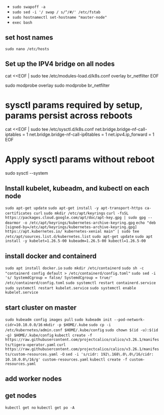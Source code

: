 - `sudo swapoff -a`
- `sudo sed -i '/ swap / s/^/#/' /etc/fstab`
- `sudo hostnamectl set-hostname "master-node"`
- `exec bash`

## set host names

`sudo nano /etc/hosts`

## Set up the IPV4 bridge on all nodes

cat <<EOF | sudo tee /etc/modules-load.d/k8s.conf
overlay
br_netfilter
EOF

sudo modprobe overlay
sudo modprobe br_netfilter

# sysctl params required by setup, params persist across reboots
cat <<EOF | sudo tee /etc/sysctl.d/k8s.conf
net.bridge.bridge-nf-call-iptables  = 1
net.bridge.bridge-nf-call-ip6tables = 1
net.ipv4.ip_forward                 = 1
EOF

# Apply sysctl params without reboot
sudo sysctl --system

## Install kubelet, kubeadm, and kubectl on each node
`sudo apt-get update`
`sudo apt-get install -y apt-transport-https ca-certificates curl`
`sudo mkdir /etc/apt/keyrings`
`curl -fsSL https://packages.cloud.google.com/apt/doc/apt-key.gpg | sudo gpg --dearmor -o /etc/apt/keyrings/kubernetes-archive-keyring.gpg`
`echo "deb [signed-by=/etc/apt/keyrings/kubernetes-archive-keyring.gpg] https://apt.kubernetes.io/ kubernetes-xenial main" | sudo tee /etc/apt/sources.list.d/kubernetes.list`
`sudo apt-get update`
`sudo apt install -y kubelet=1.26.5-00 kubeadm=1.26.5-00 kubectl=1.26.5-00`
## install docker and containerd
`sudo apt install docker.io`
`sudo mkdir /etc/containerd`
`sudo sh -c "containerd config default > /etc/containerd/config.toml"`
`sudo sed -i 's/ SystemdCgroup = false/ SystemdCgroup = true/' /etc/containerd/config.toml`
`sudo systemctl restart containerd.service`
`sudo systemctl restart kubelet.service`
`sudo systemctl enable kubelet.service`

## start cluster on master
`sudo kubeadm config images pull`
`sudo kubeadm init --pod-network-cidr=10.10.0.0/16`
`mkdir -p $HOME/.kube`
`sudo cp -i /etc/kubernetes/admin.conf $HOME/.kube/config`
`sudo chown $(id -u):$(id -g) $HOME/.kube/config`
`kubectl create -f https://raw.githubusercontent.com/projectcalico/calico/v3.26.1/manifests/tigera-operator.yaml`
`curl https://raw.githubusercontent.com/projectcalico/calico/v3.26.1/manifests/custom-resources.yaml -O`
`sed -i 's/cidr: 192\.168\.0\.0\/16/cidr: 10.10.0.0\/16/g' custom-resources.yaml`
`kubectl create -f custom-resources.yaml`
## add worker nodes

## get nodes
`kubectl get no`
`kubectl get po -A`